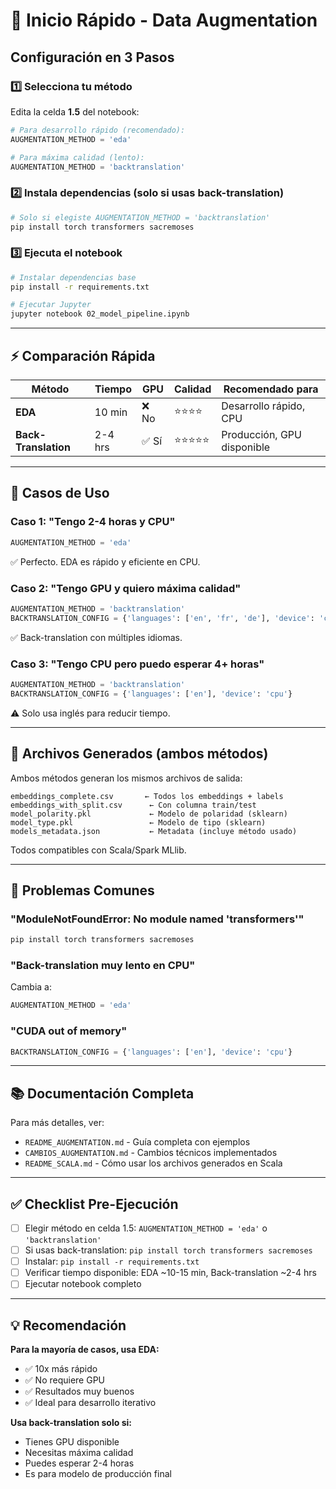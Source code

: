 # 🚀 Inicio Rápido - Data Augmentation

## Configuración en 3 Pasos

### 1️⃣ Selecciona tu método

Edita la celda **1.5** del notebook:

```python
# Para desarrollo rápido (recomendado):
AUGMENTATION_METHOD = 'eda'

# Para máxima calidad (lento):
AUGMENTATION_METHOD = 'backtranslation'
```

### 2️⃣ Instala dependencias (solo si usas back-translation)

```bash
# Solo si elegiste AUGMENTATION_METHOD = 'backtranslation'
pip install torch transformers sacremoses
```

### 3️⃣ Ejecuta el notebook

```bash
# Instalar dependencias base
pip install -r requirements.txt

# Ejecutar Jupyter
jupyter notebook 02_model_pipeline.ipynb
```

---

## ⚡ Comparación Rápida

| Método | Tiempo | GPU | Calidad | Recomendado para |
|--------|--------|-----|---------|------------------|
| **EDA** | 10 min | ❌ No | ⭐⭐⭐⭐ | Desarrollo rápido, CPU |
| **Back-Translation** | 2-4 hrs | ✅ Sí | ⭐⭐⭐⭐⭐ | Producción, GPU disponible |

---

## 🎯 Casos de Uso

### Caso 1: "Tengo 2-4 horas y CPU"
```python
AUGMENTATION_METHOD = 'eda'
```
✅ Perfecto. EDA es rápido y eficiente en CPU.

### Caso 2: "Tengo GPU y quiero máxima calidad"
```python
AUGMENTATION_METHOD = 'backtranslation'
BACKTRANSLATION_CONFIG = {'languages': ['en', 'fr', 'de'], 'device': 'cuda'}
```
✅ Back-translation con múltiples idiomas.

### Caso 3: "Tengo CPU pero puedo esperar 4+ horas"
```python
AUGMENTATION_METHOD = 'backtranslation'
BACKTRANSLATION_CONFIG = {'languages': ['en'], 'device': 'cpu'}
```
⚠️ Solo usa inglés para reducir tiempo.

---

## 📂 Archivos Generados (ambos métodos)

Ambos métodos generan los mismos archivos de salida:

```
embeddings_complete.csv       ← Todos los embeddings + labels
embeddings_with_split.csv      ← Con columna train/test
model_polarity.pkl             ← Modelo de polaridad (sklearn)
model_type.pkl                 ← Modelo de tipo (sklearn)
models_metadata.json           ← Metadata (incluye método usado)
```

Todos compatibles con Scala/Spark MLlib.

---

## 🐛 Problemas Comunes

### "ModuleNotFoundError: No module named 'transformers'"
```bash
pip install torch transformers sacremoses
```

### "Back-translation muy lento en CPU"
Cambia a:
```python
AUGMENTATION_METHOD = 'eda'
```

### "CUDA out of memory"
```python
BACKTRANSLATION_CONFIG = {'languages': ['en'], 'device': 'cpu'}
```

---

## 📚 Documentación Completa

Para más detalles, ver:
- `README_AUGMENTATION.md` - Guía completa con ejemplos
- `CAMBIOS_AUGMENTATION.md` - Cambios técnicos implementados
- `README_SCALA.md` - Cómo usar los archivos generados en Scala

---

## ✅ Checklist Pre-Ejecución

- [ ] Elegir método en celda 1.5: `AUGMENTATION_METHOD = 'eda'` o `'backtranslation'`
- [ ] Si usas back-translation: `pip install torch transformers sacremoses`
- [ ] Instalar: `pip install -r requirements.txt`
- [ ] Verificar tiempo disponible: EDA ~10-15 min, Back-translation ~2-4 hrs
- [ ] Ejecutar notebook completo

---

## 💡 Recomendación

**Para la mayoría de casos, usa EDA:**
- ✅ 10x más rápido
- ✅ No requiere GPU
- ✅ Resultados muy buenos
- ✅ Ideal para desarrollo iterativo

**Usa back-translation solo si:**
- Tienes GPU disponible
- Necesitas máxima calidad
- Puedes esperar 2-4 horas
- Es para modelo de producción final
